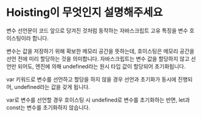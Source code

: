 # Hoisting이 무엇인지 설명해주세요

변수 선언문이 코드 앞으로 당겨진 것처럼 동작하는 자바스크립트 고유 특징을 변수 호이스팅이라 합니다.

변수는 값을 저장하기 위해 확보한 메모리 공간을 뜻하는데, 호이스팅은 메모리 공간을 선언 전에 미리 할당하는 것을 의미합니다. 자바스크립트는 변수 값을 할당하지 않고 선언만 되어도, 엔진에 의해 undefined라는 원시 타입 값이 할당되어 초기화됩니다.

var 키워드로 변수를 선언하고 할당을 하지 않을 경우 선언과 초기화가 동시에 진행되어, undefined라는 값을 갖게 됩니다.

var로 변수를 선언할 경우 호이스팅 시 undefined로 변수를 초기화하는 반면, let과 const는 변수를 초기화하지 않습니다.